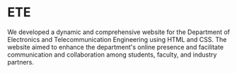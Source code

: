 # ETE
We developed a dynamic and comprehensive website for the Department of Electronics and Telecommunication Engineering using HTML and CSS. The website aimed to enhance the department's online presence and facilitate communication and collaboration among students, faculty, and industry partners. 
